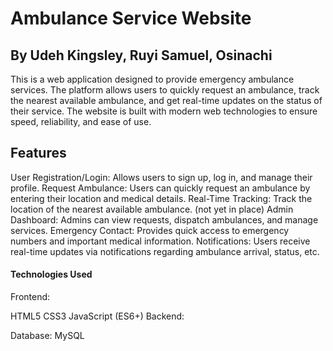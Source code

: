 
# Ambulance Service Website
## By Udeh Kingsley, Ruyi Samuel, Osinachi

This is a web application designed to provide emergency ambulance services. The platform allows users to quickly request an ambulance, track the nearest available ambulance, and get real-time updates on the status of their service. The website is built with modern web technologies to ensure speed, reliability, and ease of use.

## Features
User Registration/Login: Allows users to sign up, log in, and manage their profile.
Request Ambulance: Users can quickly request an ambulance by entering their location and medical details.
Real-Time Tracking: Track the location of the nearest available ambulance. (not yet in place)
Admin Dashboard: Admins can view requests, dispatch ambulances, and manage services.
Emergency Contact: Provides quick access to emergency numbers and important medical information.
Notifications: Users receive real-time updates via notifications regarding ambulance arrival, status, etc.
#### Technologies Used
Frontend:

HTML5
CSS3
JavaScript (ES6+)
Backend:

Database: MySQL
